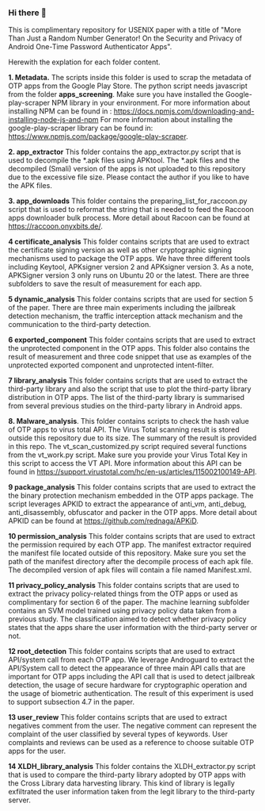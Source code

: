 ### Hi there 👋
This is complimentary repository for USENIX paper with a title of "More Than Just a Random Number Generator!
On the Security and Privacy of Android One-Time Password Authenticator Apps".

Herewith the explation for each folder content.

**1. Metadata.**
The scripts inside this folder is used to scrap the metadata of OTP apps from the Google Play Store. The python script needs javascript from the folder **apps_screening**. Make sure you have installed the Google-play-scraper NPM library in your environment. 
For more information about installing NPM can be found in :
https://docs.npmjs.com/downloading-and-installing-node-js-and-npm
For more information about installing the google-play-scraper library can be found in:
https://www.npmjs.com/package/google-play-scraper. 

**2. app_extractor**
This folder contains the app_extractor.py script that is used to decompile the *.apk files using APKtool. The *.apk files and the decompiled (Smali) version of the apps is not uploaded to this repository due to the excessive file size. Please contact the author if you like to have the APK files.

**3. app_downloads**
This folder contains the preparing_list_for_raccoon.py script that is used to reformat the string that is needed to feed the Raccoon apps downloader bulk process. More detail about Racoon can be found at https://raccoon.onyxbits.de/. 

**4 certificate_analysis**
This folder contains scripts that are used to extract the certificate signing version as well as other cryptographic signing mechanisms used to package the OTP apps. We have three different tools including Keytool, APKsigner version 2 and APKsigner version 3. As a note, APKSigner version 3 only runs on Ubuntu 20 or the latest. There are three subfolders to save the result of measurement for each app.

**5 dynamic_analysis**
This folder contains scripts that are used for section 5 of the paper. There are three main experiments including the jailbreak detection mechanism, the traffic interception attack mechanism and the communication to the third-party detection.

**6 exported_component**
This folder contains scripts that are used to extract the unprotected component in the OTP apps. This folder also contains the result of measurement and three code snippet that use as examples of the unprotected exported component and unprotected intent-filter.

**7 library_analysis**
This folder contains scripts that are used to extract the third-party library and also the script that use to plot the third-party library distribution in OTP apps. The list of the third-party library is summarised from several previous studies on the third-party library in Android apps.

**8. Malware_analysis**.
This folder contains scripts to check the hash value of OTP apps to virus total API. The Virus Total scanning result is stored outside this repository due to its size. The summary of the result is provided in this repo. The vt_scan_customized.py script required several functions from the vt_work.py script. Make sure you provide your Virus Total Key in this script to access the VT API. More information about this API can be found in https://support.virustotal.com/hc/en-us/articles/115002100149-API. 

**9 package_analysis**
This folder contains scripts that are used to extract the the binary protection mechanism embedded in the OTP apps package. The script leverages APKID to extract the appearance of anti_vm, anti_debug, anti_disassembly, obfuscator and packer in the OTP apps. More detail about APKID can be found at https://github.com/rednaga/APKiD.

**10 permission_analysis**
This folder contains scripts that are used to extract the permission required by each OTP app. The manifest extractor required the manifest file located outside of this repository. Make sure you set the path of the manifest directory after the decompile process of each apk file. The decompiled version of apk files will contain a file named Manifest.xml.

**11 privacy_policy_analysis**
This folder contains scripts that are used to extract the privacy policy-related things from the OTP apps or used as complimentary for section 6 of the paper. The machine learning subfolder contains an SVM model trained using privacy policy data taken from a previous study. The classification aimed to detect whether privacy policy states that the apps share the user information with the third-party server or not.

**12 root_detection**
This folder contains scripts that are used to extract API/system call from each OTP app. We leverage Androguard to extract the API/System call to detect the appearance of three main API calls that are important for OTP apps including the API call that is used to detect jailbreak detection, the usage of secure hardware for cryptographic operation and the usage of biometric authentication. The result of this experiment is used to support subsection 4.7 in the paper. 

**13 user_review**
This folder contains scripts that are used to extract negatives comment from the user. The negative comment can represent the complaint of the user classified by several types of keywords. User complaints and reviews can be used as a reference to choose suitable OTP apps for the user.

**14 XLDH_library_analysis**
This folder contains the XLDH_extractor.py script that is used to compare the third-party library adopted by OTP apps with the Cross Library data harvesting library. This kind of library is legally exfiltrated the user information taken from the legit library to the third-party server. 

<!--
**otpappsanalyzer/otpappsanalyzer** is a ✨ _special_ ✨ repository because its `README.md` (this file) appears on your GitHub profile.

Here are some ideas to get you started:

- 🔭 I’m currently working on ...
- 🌱 I’m currently learning ...
- 👯 I’m looking to collaborate on ...
- 🤔 I’m looking for help with ...
- 💬 Ask me about ...
- 📫 How to reach me: ...
- 😄 Pronouns: ...
- ⚡ Fun fact: ...
-->
